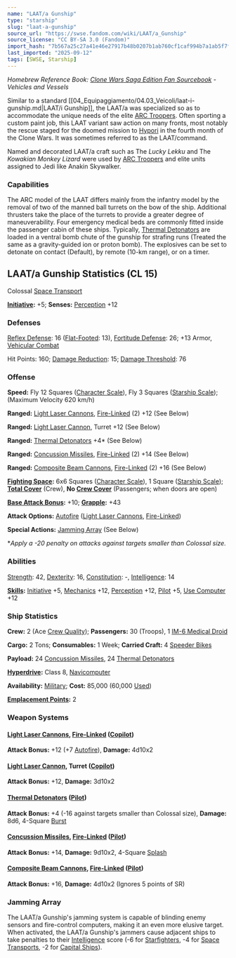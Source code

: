 ```yaml
---
name: "LAAT/a Gunship"
type: "starship"
slug: "laat-a-gunship"
source_url: "https://swse.fandom.com/wiki/LAAT/a_Gunship"
source_license: "CC BY-SA 3.0 (Fandom)"
import_hash: "7b567a25c27a41e46e27917b48b0207b1ab760cf1caf994b7a1ab5f7f3c300a7"
last_imported: "2025-09-12"
tags: [SWSE, Starship]
---
```

*Homebrew Reference Book: [Clone Wars Saga Edition Fan Sourcebook](https://swse.fandom.com/wiki/Clone_Wars_Saga_Edition_Fan_Sourcebook) - Vehicles and Vessels*

Similar to a standard [[04_Equipaggiamento/04.03_Veicoli/laat-i-gunship.md|LAAT/i Gunship]], the LAAT/a was specialized so as to accommodate the unique needs of the elite [ARC Troopers](https://swse.fandom.com/wiki/ARC_Troopers). Often sporting a custom paint job, this LAAT variant saw action on many fronts, most notably the rescue staged for the doomed mission to [Hypori](https://swse.fandom.com/wiki/Hypori) in the fourth month of the Clone Wars. It was sometimes referred to as the LAAT/command.

Named and decorated LAAT/a craft such as The *Lucky Lekku* and The *Kowakian Monkey Lizard* were used by [ARC Troopers](https://swse.fandom.com/wiki/ARC_Troopers) and elite units assigned to Jedi like Anakin Skywalker.

### Capabilities
The ARC model of the LAAT differs mainly from the infantry model by the removal of two of the manned ball turrets on the bow of the ship. Additional thrusters take the place of the turrets to provide a greater degree of maneuverability. Four emergency medical beds are commonly fitted inside the passenger cabin of these ships. Typically, [Thermal Detonators](https://swse.fandom.com/wiki/Thermal_Detonators) are loaded in a ventral bomb chute of the gunship for strafing runs (Treated the same as a gravity-guided ion or proton bomb). The explosives can be set to detonate on contact (Default), by remote (10-km range), or on a timer.

## LAAT/a Gunship Statistics (CL 15)
Colossal [Space Transport](https://swse.fandom.com/wiki/Space_Transport)

**[Initiative](https://swse.fandom.com/wiki/Initiative):** +5; **Senses:** [Perception](https://swse.fandom.com/wiki/Perception) +12
### Defenses
[Reflex Defense](https://swse.fandom.com/wiki/Reflex_Defense_(Vehicles)): 16 ([Flat-Footed](https://swse.fandom.com/wiki/Flat-Footed): 13), [Fortitude Defense](https://swse.fandom.com/wiki/Fortitude_Defense_(Vehicles)): 26; +13 Armor, [Vehicular Combat](https://swse.fandom.com/wiki/Vehicular_Combat)

Hit Points: 160; [Damage Reduction](https://swse.fandom.com/wiki/Damage_Reduction): 15; [Damage Threshold](https://swse.fandom.com/wiki/Damage_Threshold_(Vehicles)): 76
### Offense
**Speed:** Fly 12 Squares ([Character Scale](https://swse.fandom.com/wiki/Character_Scale)), Fly 3 Squares ([Starship Scale](https://swse.fandom.com/wiki/Starship_Scale)); (Maximum Velocity 620 km/h)

**Ranged:** [Light Laser Cannons](https://swse.fandom.com/wiki/Light_Laser_Cannons), [Fire-Linked](https://swse.fandom.com/wiki/Fire-Linked) (2) +12 (See Below)

**Ranged:** [Light Laser Cannon](https://swse.fandom.com/wiki/Light_Laser_Cannon), Turret +12 (See Below)

**Ranged:** [Thermal Detonators](https://swse.fandom.com/wiki/Thermal_Detonators) +4* (See Below)

**Ranged:** [Concussion Missiles](https://swse.fandom.com/wiki/Concussion_Missiles), [Fire-Linked](https://swse.fandom.com/wiki/Fire-Linked) (2) +14 (See Below)

**Ranged:** [Composite Beam Cannons](https://swse.fandom.com/wiki/Composite_Beam_Cannons), [Fire-Linked](https://swse.fandom.com/wiki/Fire-Linked) (2) +16 (See Below)

**[Fighting Space](https://swse.fandom.com/wiki/Fighting_Space):** 6x6 Squares ([Character Scale](https://swse.fandom.com/wiki/Character_Scale)), 1 Square ([Starship Scale](https://swse.fandom.com/wiki/Starship_Scale)); **[Total Cover](https://swse.fandom.com/wiki/Total_Cover)** (Crew), **No [Crew Cover](https://swse.fandom.com/wiki/Crew_Cover)** (Passengers; when doors are open)

**[Base Attack Bonus](https://swse.fandom.com/wiki/Base_Attack_Bonus):** +10; **[Grapple](https://swse.fandom.com/wiki/Grapple):** +43

**Attack Options:** [Autofire](https://swse.fandom.com/wiki/Autofire_(Vehicle_Combat)) ([Light Laser Cannons](https://swse.fandom.com/wiki/Light_Laser_Cannons), [Fire-Linked](https://swse.fandom.com/wiki/Fire-Linked))

**Special Actions:** [Jamming Array](https://swse.fandom.com/wiki/Jamming_Array) (See Below)

**Apply a -20 penalty on attacks against targets smaller than Colossal size.*
### Abilities
[Strength](https://swse.fandom.com/wiki/Strength): 42, [Dexterity](https://swse.fandom.com/wiki/Dexterity): 16, [Constitution](https://swse.fandom.com/wiki/Constitution): -, [Intelligence](https://swse.fandom.com/wiki/Intelligence): 14

**[Skills](https://swse.fandom.com/wiki/Skills):** [Initiative](https://swse.fandom.com/wiki/Initiative) +5, [Mechanics](https://swse.fandom.com/wiki/Mechanics) +12, [Perception](https://swse.fandom.com/wiki/Perception) +12, [Pilot](https://swse.fandom.com/wiki/Pilot) +5, [Use Computer](https://swse.fandom.com/wiki/Use_Computer) +12
### Ship Statistics
**Crew:** 2 (Ace [Crew Quality](https://swse.fandom.com/wiki/Crew_Quality)); **Passengers:** 30 (Troops), 1 [IM-6 Medical Droid](https://swse.fandom.com/wiki/IM-6_Medical_Droid)

**Cargo:** 2 Tons; **Consumables:** 1 Week; **Carried Craft:** 4  [Speeder Bikes](https://swse.fandom.com/wiki/Speeder_Bikes)

**Payload:** 24 [Concussion Missiles](https://swse.fandom.com/wiki/Concussion_Missiles), 24 [Thermal Detonators](https://swse.fandom.com/wiki/Thermal_Detonators)

**[Hyperdrive](https://swse.fandom.com/wiki/Hyperdrive):** Class 8, [Navicomputer](https://swse.fandom.com/wiki/Navicomputer)

**Availability:** [Military](https://swse.fandom.com/wiki/Military); **Cost:** 85,000 (60,000 [Used](https://swse.fandom.com/wiki/Used))

[**Emplacement Points**](https://swse.fandom.com/wiki/Emplacement_Points)**:** 2
### Weapon Systems
#### [**Light Laser Cannons**](https://swse.fandom.com/wiki/Light_Laser_Cannons)**, [Fire-Linked](https://swse.fandom.com/wiki/Fire-Linked) ([Copilot](https://swse.fandom.com/wiki/Copilot))**
**Attack Bonus:** +12 (+7 [Autofire](https://swse.fandom.com/wiki/Autofire_(Vehicle_Combat))), **Damage:** 4d10x2
#### [**Light Laser Cannon**](https://swse.fandom.com/wiki/Light_Laser_Cannon)**, Turret ([Copilot](https://swse.fandom.com/wiki/Copilot))**
**Attack Bonus:** +12, **Damage:** 3d10x2
#### **[Thermal Detonators](https://swse.fandom.com/wiki/Thermal_Detonators) ([Pilot](https://swse.fandom.com/wiki/Pilot_(Vehicle_Combat)))**
**Attack Bonus:** +4 (-16 against targets smaller than Colossal size), **Damage:** 8d6, 4-Square [Burst](https://swse.fandom.com/wiki/Burst)
#### [**Concussion Missiles**](https://swse.fandom.com/wiki/Concussion_Missiles)**, [Fire-Linked](https://swse.fandom.com/wiki/Fire-Linked) ([Pilot](https://swse.fandom.com/wiki/Pilot_(Vehicle_Combat)))**
**Attack Bonus:** +14, **Damage:** 9d10x2, 4-Square [Splash](https://swse.fandom.com/wiki/Splash)
#### **[Composite Beam Cannons](https://swse.fandom.com/wiki/Composite_Beam_Cannons), [Fire-Linked](https://swse.fandom.com/wiki/Fire-Linked) ([Pilot](https://swse.fandom.com/wiki/Pilot_(Vehicle_Combat)))**
**Attack Bonus:** +16, **Damage:** 4d10x2 (Ignores 5 points of SR)
### Jamming Array
The LAAT/a Gunship's jamming system is capable of blinding enemy sensors and fire-control computers, making it an even more elusive target. When activated, the LAAT/a Gunship's jammers cause adjacent ships to take penalties to their [Intelligence](https://swse.fandom.com/wiki/Intelligence) score (-6 for [Starfighters](https://swse.fandom.com/wiki/Starfighters), -4 for [Space Transports](https://swse.fandom.com/wiki/Space_Transports), -2 for [Capital Ships](https://swse.fandom.com/wiki/Capital_Ships)).